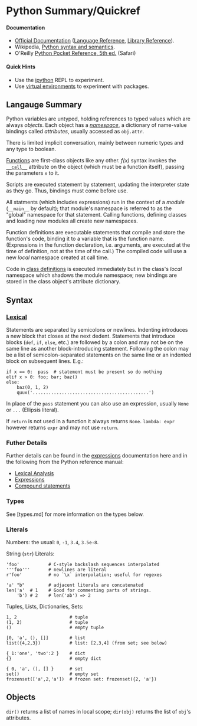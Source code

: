Python Summary/Quickref
=======================

#### Documentation

* [Official Documentation] ([Language Reference], [Library Reference]).
* Wikipedia, [Python syntax and semantics][wp].
* O'Reilly [Python Pocket Reference, 5th ed.][ppr] (Safari)

#### Quick Hints

* Use the [ipython](ipython.md) REPL to experiment.
* Use [virtual environments](test/virtualenv.md) to experiment with packages.


Langauge Summary
----------------

Python variables are untyped, holding references to typed values which
are always _objects_. Each object has a _[namespace](name-binding.md)_,
a dictionary of name-value bindings called _attributes_, usually
accessed as `obj.attr`.

There is limited implicit conversation, mainly between numeric types
and any type to boolean.

[Functions](functions.md) are first-class objects like any other.
_f(x)_ syntax invokes the [`__call__`] attribute on the object (which
must be a function itself), passing the parameters `x` to it.

Scripts are executed statement by statement, updating the interpreter
state as they go. Thus, bindings must come before use.

All statments (which includes expressions) run in the context of a
_module_ (`__main__` by default); that module's namespace is referred
to as the "global" namespace for that statement. Calling functions,
defining classes and loading new modules all create new namespaces.

Function definitions are executable statements that compile and store
the function's code, binding it to a variable that is the function
name. (Expressions in the function declaration, i.e. arguments, are
executed at the time of definition, not at the time of the call.) The
compiled code will use a new _local_ namespace created at call time.

Code in [class definitions](name-binding.md#classes) is executed
immediately but in the class's _local_ namespace which shadows the
module namespace; new bindings are stored in the class object's
attribute dictionary.


Syntax
------

### [Lexical]

Statements are separated by semicolons or newlines. Indenting
introduces a new block that closes at the next dedent. Statements that
introduce blocks (`def`, `if`, `else`, etc.) are followed by a colon
and may not be on the same line as another block-introducing
statement. Following the colon may be a list of semicolon-separated
statements on the same line or an indented block on subsequent lines.
E.g.:

    if x == 0:  pass  # statement must be present so do nothing
    elif x > 0: foo; bar; baz()
    else:
        baz(0, 1, 2)
        quux('............................................')

In place of the `pass` statement you can also use an expression,
usually `None` or `...` (Ellipsis literal).

If `return` is not used in a function it always returns `None`.
`lambda: expr` however returns `expr` and may not use `return`.

### Futher Details

Further details can be found in the [expressions](expressions.md)
documentation here and in the following from the Python reference
manual:
* [Lexical Analysis][lexical]
* [Expressions]
* [Compound statements]

### Types

See [types.md] for more information on the types below.

### Literals

Numbers: the usual: `0`, `-1`, `3.4`, `3.5e-8`.

String (`str`) Literals:

    'foo'           # C-style backslash sequences interpolated
    '''foo'''       # newlines are literal
    r'foo'          # no `\x` interpolation; useful for regexes

    'a' "b"         # adjacent literals are concatenated
    len('a'  # 1    # Good for commenting parts of strings.
        'b') # 2    # len('ab') => 2

Tuples, Lists, Dictionaries, Sets:

    1, 2                    # tuple
    (1, 2)                  # tuple
    ()                      # empty tuple

    [0, 'a', (), []]        # list
    list({4,2,3})           # list: [2,3,4] (from set; see below)

    { 1:'one', 'two':2 }    # dict
    {}                      # empty dict

    { 0, 'a', (), [] }      # set
    set()                   # empty set
    frozenset(['a',2,'a'])  # frozen set: frozenset({2, 'a'})


Objects
-------

`dir()` returns a list of names in local scope; `dir(obj)` returns the
list of `obj`'s attributes.



[CPython]: https://en.wikipedia.org/wiki/CPython
[`__call__`]: https://docs.python.org/3/reference/datamodel.html#object.__call__
[compound statements]: https://docs.python.org/3/reference/compound_stmts.html
[expressions]: https://docs.python.org/3/reference/expressions.html
[lambda]: https://docs.python.org/3/reference/expressions.html#lambda
[language reference]: https://docs.python.org/3/reference/
[legacy]: https://wiki.python.org/moin/Python2orPython3
[lexical]: https://docs.python.org/3/reference/lexical_analysis.html
[library reference]: https://docs.python.org/3/library/index.html
[official documentation]: <https://docs.python.org/3/>
[ppr]: https://www.safaribooksonline.com/library/view/python-pocket-reference/9781449357009/ch01.html
[wp]: https://en.wikipedia.org/wiki/Python_syntax_and_semantics

